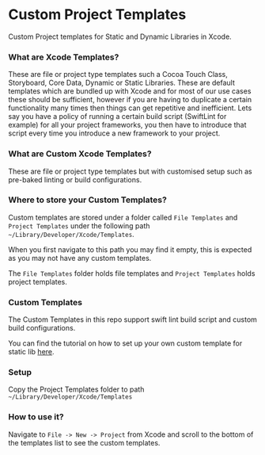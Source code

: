 # Custom Project Templates

Custom Project templates for Static and Dynamic Libraries in Xcode. 

### What are Xcode Templates?

These are file or project type templates such a Cocoa Touch Class, Storyboard, Core Data, Dynamic or Static Libraries. These are default templates which are bundled up with Xcode and for most of our use cases these should be sufficient, however if you are having to duplicate a certain functionality many times then things can get repetitive and inefficient. Lets say you have a policy of running a certain build script (SwiftLint for example) for all your project frameworks, you then have to introduce that script every time you introduce a new framework to your project.

### What are Custom Xcode Templates?

These are file or project type templates but with customised setup such as pre-baked linting or build configurations. 

### Where to store your Custom Templates?

Custom templates are stored under a folder called `File Templates` and `Project Templates` under the following path `~/Library/Developer/Xcode/Templates`. 

When you first navigate to this path you may find it empty, this is expected as you may not have any custom templates.

The `File Templates` folder holds file templates and `Project Templates` holds project templates. 

### Custom Templates

The Custom Templates in this repo support swift lint build script and custom build configurations.

You can find the tutorial on how to set up your own custom template for static lib [here](https://medium.com/@09mejohn/custom-xcode-template-for-static-library-in-ios-820e8e90ca93). 

### Setup

Copy the Project Templates folder to path `~/Library/Developer/Xcode/Templates`

### How to use it?

Navigate to `File -> New -> Project` from Xcode and scroll to the bottom of the templates list to see the custom templates.
 